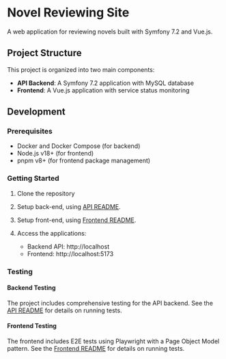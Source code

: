 # Novel Reviewing Site

A web application for reviewing novels built with Symfony 7.2 and Vue.js.

## Project Structure

This project is organized into two main components:

- **API Backend**: A Symfony 7.2 application with MySQL database
- **Frontend**: A Vue.js application with service status monitoring

## Development

### Prerequisites

- Docker and Docker Compose (for backend)
- Node.js v18+ (for frontend)
- pnpm v8+ (for frontend package management)

### Getting Started

1. Clone the repository

2. Setup back-end, using [API README](api/README.md).

3. Setup front-end, using [Frontend README](front/README.md).

4. Access the applications:
   - Backend API: http://localhost
   - Frontend: http://localhost:5173

### Testing

#### Backend Testing

The project includes comprehensive testing for the API backend. See the [API README](api/README.md#testing) for details on running tests.

#### Frontend Testing

The frontend includes E2E tests using Playwright with a Page Object Model pattern. See the [Frontend README](front/README.md#testing) for details on running tests.
